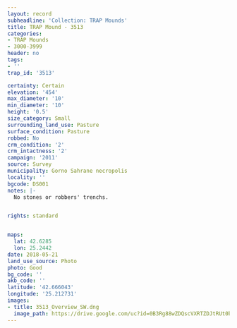 ```yaml
---
layout: record
subheadline: 'Collection: TRAP Mounds'
title: TRAP Mound - 3513
categories:
- TRAP Mounds
- 3000-3999
header: no
tags:
- ''
trap_id: '3513'

certainty: Certain
elevation: '454'
max_diameter: '10'
min_diameter: '10'
height: '0.5'
size_category: Small
surrounding_land_use: Pasture
surface_condition: Pasture
robbed: No
crm_condition: '2'
crm_intactness: '2'
campaign: '2011'
source: Survey
municipality: Gorno Sahrane necropolis
locality: ''
bgcode: DS001
notes: |-
  No stones or robbers' trenchs.


rights: standard


maps:
  lat: 42.6285
  lon: 25.2442
date: 2018-05-21
land_use_source: Photo
photo: Good
bg_code: ''
akb_code: ''
latitude: '42.666043'
longitude: '25.212731'
images:
- title: 3513_Overview_SW.dng
  image_path: https://drive.google.com/uc?id=0B3Rg88wZDQscVXRTZDJtRUt0b00
---
```

